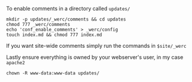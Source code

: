 To enable comments in a directory called `updates/`

    mkdir -p updates/_werc/comments && cd updates
    chmod 777 _werc/comments
    echo 'conf_enable_comments' > _werc/config
    touch index.md && chmod 777 index.md

If you want site-wide comments simply run the commands in `$site/_werc`

Lastly ensure everything is owned by your webserver's user, in my case `apache2`

    chown -R www-data:www-data updates/
